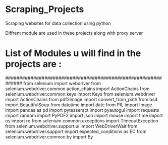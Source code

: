 # Scraping_Projects
Scraping websites for data collection using python 

Diffrent module are used in these projects along with proxy server 
# List of Modules u will find in the projects are :
##############################################################
from selenium import webdriver
from selenium.webdriver.common.action_chains import ActionChains
from selenium.webdriver.common.keys import Keys
from selenium.webdriver import ActionChains
from pdf2image import convert_from_path
from bs4 import BeautifulSoup
from datetime import date
from PIL import Image 
import pandas as pd
import pytesseract
import pyautogui
import requests
import random
import PyPDF2 
import json
import mouse
import time 
import os
import re
from selenium.common.exceptions import TimeoutException
from selenium.webdriver.support.ui import WebDriverWait
from selenium.webdriver.support import expected_conditions as EC
from selenium.webdriver.common.by import By
